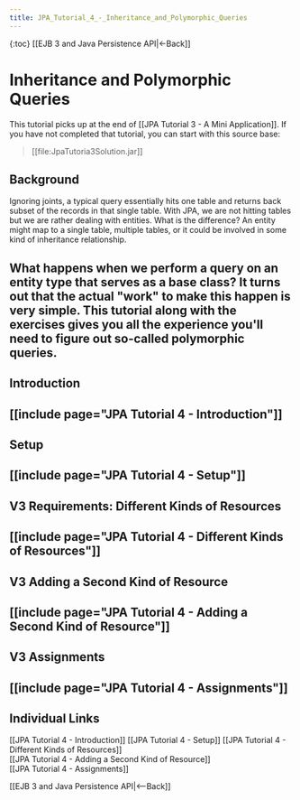 ```yaml
---
title: JPA_Tutorial_4_-_Inheritance_and_Polymorphic_Queries
---
```

{:toc}
[[EJB 3 and Java Persistence API|<-Back]]
# Inheritance and Polymorphic Queries
This tutorial picks up at the end of [[JPA Tutorial 3 - A Mini Application]]. If you have not completed that tutorial, you can start with this source base: 
> [[file:JpaTutoria3Solution.jar]]

## Background
Ignoring joints, a typical query essentially hits one table and returns back subset of the records in that single table. With JPA, we are not hitting tables but we are rather dealing with entities. What is the difference? An entity might map to a single table, multiple tables, or it could be involved in some kind of inheritance relationship.

What happens when we perform a query on an entity type that serves as a base class? It turns out that the actual "work" to make this happen is very simple. This tutorial along with the exercises gives you all the experience you'll need to figure out so-called polymorphic queries.
----
## Introduction
[[include page="JPA Tutorial 4 - Introduction"]]
----
## Setup
[[include page="JPA Tutorial 4 - Setup"]]
----
## V3 Requirements: Different Kinds of Resources
[[include page="JPA Tutorial 4 - Different Kinds of Resources"]]
----
## V3 Adding a Second Kind of Resource
[[include page="JPA Tutorial 4 - Adding a Second Kind of Resource"]]
----
## V3 Assignments
[[include page="JPA Tutorial 4 - Assignments"]]
----
## Individual Links
[[JPA Tutorial 4 - Introduction]]
[[JPA Tutorial 4 - Setup]]
[[JPA Tutorial 4 - Different Kinds of Resources]]   
[[JPA Tutorial 4 - Adding a Second Kind of Resource]]   
[[JPA Tutorial 4 - Assignments]]

[[EJB 3 and Java Persistence API|<--Back]]